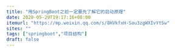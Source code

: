 ```yaml
---
title: "用SpringBoot之前一定要先了解它的启动原理"
date: 2020-05-29T19:17:16+08:00
itemurl: "https://mp.weixin.qq.com/s/8HVkfxH-Sau3zgWXIvYtSw"
sites: ""
tags: ["springboot","项目结构"]
draft: false
---
```


